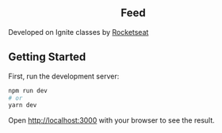 <div align="center">
  <h2>Feed</h2>
</div>


Developed on Ignite classes by [Rocketseat](https://rocketseat.com.br/)

## Getting Started

First, run the development server:

```bash
npm run dev
# or
yarn dev
```

Open [http://localhost:3000](http://localhost:3000) with your browser to see the result.
